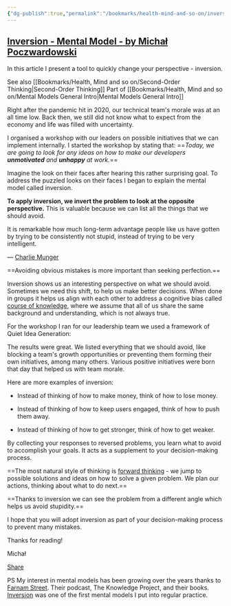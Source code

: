```yaml
---
{"dg-publish":true,"permalink":"/bookmarks/health-mind-and-so-on/inversion-thinking/","tags":["blog","wiki","wikipedia"]}
---
```



## [Inversion - Mental Model - by Michał Poczwardowski](https://read.perspectiveship.com/p/inversion)

In this article I present a tool to quickly change your perspective - inversion.

See also [[Bookmarks/Health, Mind and so on/Second-Order Thinking\|Second-Order Thinking]]
Part of [[Bookmarks/Health, Mind and so on/Mental Models General Intro\|Mental Models General Intro]]

Right after the pandemic hit in 2020, our technical team's morale was at an all time low. Back then, we still did not know what to expect from the economy and life was filled with uncertainty.

I organised a workshop with our leaders on possible initiatives that we can implement internally. I started the workshop by stating that: ==_Today, we are going to look for any ideas on how to make our developers **unmotivated** and **unhappy** at work._==

Imagine the look on their faces after hearing this rather surprising goal. To address the puzzled looks on their faces I began to explain the mental model called inversion.

**To apply inversion, we invert the problem to look at the opposite perspective.** This is valuable because we can list all the things that we should avoid.

It is remarkable how much long-term advantage people like us have gotten by trying to be consistently not stupid, instead of trying to be very intelligent.

— [Charlie Munger](https://en.wikipedia.org/wiki/Charlie_Munger)

==Avoiding obvious mistakes is more important than seeking perfection.==

Inversion shows us an interesting perspective on what we should avoid. Sometimes we need this shift, to help us make better decisions. When done in groups it helps us align with each other to address a cognitive bias called [course of knowledge](https://en.wikipedia.org/wiki/Curse_of_knowledge), where we assume that all of us share the same background and understanding, which is not always true.

For the workshop I ran for our leadership team we used a framework of Quiet Idea Generation:

The results were great. We listed everything that we should avoid, like blocking a team's growth opportunities or preventing them forming their own initiatives, among many others. Various positive initiatives were born that day that helped us with team morale.

Here are more examples of inversion:

- Instead of thinking of how to make money, think of how to lose money.

- Instead of thinking of how to keep users engaged, think of how to push them away.

- Instead of thinking of how to get stronger, think of how to get weaker.

By collecting your responses to reversed problems, you learn what to avoid to accomplish your goals. It acts as a supplement to your decision-making process.

==The most natural style of thinking is [forward thinking](https://dictionary.cambridge.org/dictionary/english/forward-thinking) - we jump to possible solutions and ideas on how to solve a given problem. We plan our actions, thinking about what to do next.==

==Thanks to inversion we can see the problem from a different angle which helps us avoid stupidity.== 

I hope that you will adopt inversion as part of your decision-making process to prevent many mistakes.

Thanks for reading!

Michał

[Share](https://read.perspectiveship.com/p/inversion?utm_source=substack&utm_medium=email&utm_content=share&action=share)

PS My interest in mental models has been growing over the years thanks to [Farnam Street](https://fs.blog). Their podcast, The Knowledge Project, and their books. [Inversion](https://fs.blog/inversion) was one of the first mental models I put into regular practice.
